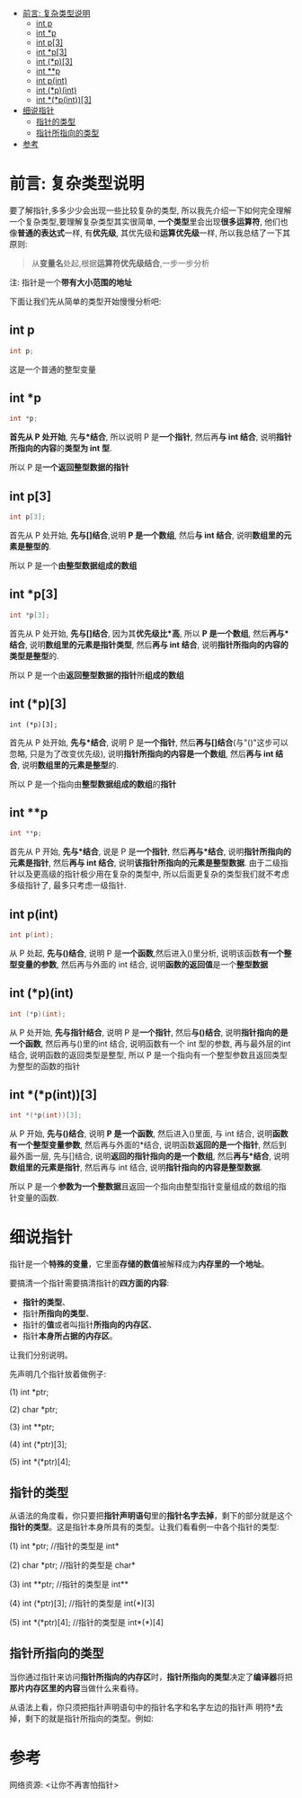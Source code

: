 
<!-- @import "[TOC]" {cmd="toc" depthFrom=1 depthTo=6 orderedList=false} -->

<!-- code_chunk_output -->

- [前言: 复杂类型说明](#前言-复杂类型说明)
  - [int p](#int-p)
  - [int *p](#int-p-1)
  - [int p[3]](#int-p3)
  - [int *p[3]](#int-p3-1)
  - [int (*p)[3]](#int-p3-2)
  - [int **p](#int-p-2)
  - [int p(int)](#int-pint)
  - [int (*p)(int)](#int-pint-1)
  - [int *(*p(int))[3]](#int-pint3)
- [细说指针](#细说指针)
  - [指针的类型](#指针的类型)
  - [指针所指向的类型](#指针所指向的类型)
- [参考](#参考)

<!-- /code_chunk_output -->

# 前言: 复杂类型说明

要了解指针,多多少少会出现一些比较复杂的类型, 所以我先介绍一下如何完全理解一个复杂类型,要理解复杂类型其实很简单, **一个类型**里会出现**很多运算符**, 他们也像**普通的表达式**一样, 有**优先级**, 其优先级和**运算优先级**一样, 所以我总结了一下其原则: 

>从**变量名**处起,根据**运算符优先级结合**,一步一步分析

注: 指针是一个**带有大小范围的地址**

下面让我们先从简单的类型开始慢慢分析吧:

## int p

```c
int p;
```

这是一个普通的整型变量

## int *p

```c
int *p;
```

**首先从 P 处开始**, 先**与\*结合**, 所以说明 P 是**一个指针**, 然后再**与 int 结合**, 说明**指针所指向的内容**的**类型为 int 型**. 

所以 P 是**一个返回整型数据的指针**

## int p[3]

```c
int p[3];
```

首先从 P 处开始, **先与[]结合**,说明 **P 是一个数组**, 然后**与 int 结合**, 说明**数组里的元素是整型的**.

所以 P 是一个**由整型数据组成的数组**

## int *p[3]

```c
int *p[3];
```

首先从 P 处开始, **先与[]结合**, 因为其**优先级比\*高**, 所以 **P 是一个数组**, 然后**再与\*结合**, 说明**数组里的元素是指针类型**, 然后**再与 int 结合**, 说明**指针所指向的内容的类型是整型**的.

所以 P 是一个由**返回整型数据的指针**所**组成的数组**

## int (*p)[3]

```
int (*p)[3];
```

首先从 P 处开始, **先与\*结合**, 说明 P 是**一个指针**, 然后**再与[]结合**(与"()"这步可以忽略, 只是为了改变优先级), 说明**指针所指向的内容是一个数组**, 然后**再与 int 结合**, 说明**数组里的元素是整型**的.

所以 P 是一个指向由**整型数据组成的数组**的**指针**

## int **p

```c
int **p;
```

首先从 P 开始, **先与\*结合**, 说是 P 是**一个指针**, 然后**再与\*结合**, 说明**指针所指向的元素是指针**, 然后**再与 int 结合**, 说明**该指针所指向的元素是整型数据**. 由于二级指针以及更高级的指针极少用在复杂的类型中, 所以后面更复杂的类型我们就不考虑多级指针了, 最多只考虑一级指针.

## int p(int)

```c
int p(int);
```

从 P 处起, **先与()结合**, 说明 P 是**一个函数**,然后进入()里分析, 说明该函数**有一个整型变量的参数**, 然后再与外面的 int 结合, 说明**函数的返回值**是一个**整型数据**

## int (*p)(int)

```c
int (*p)(int);
```

从 P 处开始, **先与指针结合**, 说明 P 是**一个指针**, 然后**与()结合**, 说明**指针指向的是一个函数**, 然后再与()里的int 结合, 说明函数有一个 int 型的参数, 再与最外层的int 结合, 说明函数的返回类型是整型, 所以 P 是一个指向有一个整型参数且返回类型为整型的函数的指针

## int *(*p(int))[3]

```c
int *(*p(int))[3];
```

从 P 开始, **先与()结合**, 说明 **P 是一个函数**, 然后进入()里面, 与 int 结合, 说明**函数有一个整型变量参数**, 然后再与外面的\*结合, 说明函数**返回的是一个指针**, 然后到最外面一层, 先与[]结合, 说明**返回的指针指向的是一个数组**, 然后**再与\*结合**, 说明**数组里的元素是指针**, 然后再与 int 结合, 说明**指针指向的内容是整型数据**. 

所以 P 是一个**参数为一个整数据**且返回一个指向由整型指针变量组成的数组的指针变量的函数.

# 细说指针

指针是一个**特殊的变量**，它里面**存储的数值**被解释成为**内存里的一个地址**。

要搞清一个指针需要搞清指针的**四方面的内容**: 

* **指针的类型**、
* 指针**所指向的类型**、
* 指针的**值**或者叫指针**所指向的内存区**、
* 指针**本身所占据的内存区**。

让我们分别说明。

先声明几个指针放着做例子:

(1) int \*ptr;

(2) char \*ptr;

(3) int \*\*ptr;

(4) int (\*ptr)\[3];

(5) int \*(\*ptr)\[4];

## 指针的类型

从语法的角度看，你只要把**指针声明语句**里的**指针名字去掉**，剩下的部分就是这个**指针的类型**。这是指针本身所具有的类型。让我们看看例一中各个指针的类型:

(1) int \*ptr; //指针的类型是 int*

(2) char \*ptr; //指针的类型是 char*

(3) int \*\*ptr; //指针的类型是 int**

(4) int (\*ptr)\[3]; //指针的类型是 int(*)[3]

(5) int \*(\*ptr)\[4]; //指针的类型是 int*(*)[4]

## 指针所指向的类型

当你通过指针来访问**指针所指向的内存区**时，**指针所指向的类型**决定了**编译器**将把**那片内存区里的内容**当做什么来看待。

从语法上看，你只须把指针声明语句中的指针名字和名字左边的指针声 明符*去掉，剩下的就是指针所指向的类型。例如:


# 参考

网络资源: <让你不再害怕指针>
